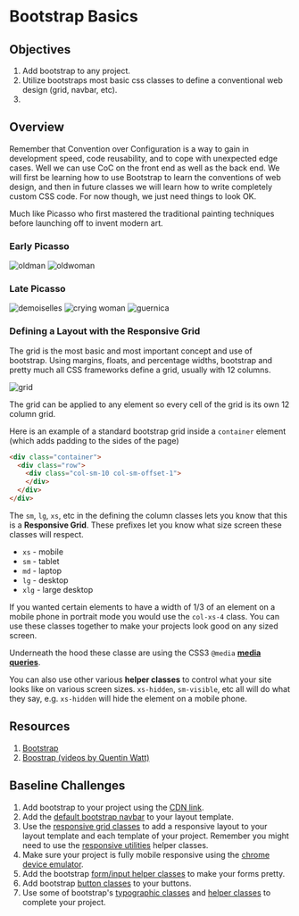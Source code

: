 # Bootstrap Basics

## Objectives

1. Add bootstrap to any project.
1. Utilize bootstraps most basic css classes to define a conventional web design (grid, navbar, etc).
1.

## Overview

Remember that Convention over Configuration is a way to gain in development speed, code reusability, and to cope with unexpected edge cases. Well we can use CoC on the front end as well as the back end. We will first be learning how to use Bootstrap to learn the conventions of web design, and then in future classes we will learn how to write completely custom CSS code. For now though, we just need things to look OK.

Much like Picasso who first mastered the traditional painting techniques before launching off to invent modern art.

### Early Picasso
![oldman](assets/pp-e1.jpg)
![oldwoman](assets/8.jpg)

### Late Picasso
![demoiselles](assets/demoiselles_NewFINAL.jpg)
![crying woman](assets/picasso-weeping-woman.jpg)
![guernica](assets/guernica.jpg)

### Defining a Layout with the Responsive Grid

The grid is the most basic and most important concept and use of bootstrap. Using margins, floats, and percentage widths, bootstrap and pretty much all CSS frameworks define a grid, usually with 12 columns.

![grid](assets/grid.jpg)

The grid can be applied to any element so every cell of the grid is its own 12 column grid.

Here is an example of a standard bootstrap grid inside a `container` element (which adds padding to the sides of the page)

```html
<div class="container">
  <div class="row">
    <div class="col-sm-10 col-sm-offset-1">
    </div>
  </div>
</div>
```

The `sm`, `lg`, `xs`, etc in the defining the column classes lets you know that this is a **Responsive Grid**. These prefixes let you know what size screen these classes will respect.

* `xs` - mobile
* `sm` - tablet
* `md` - laptop
* `lg` - desktop
* `xlg` - large desktop

If you wanted certain elements to have a width of 1/3 of an element on a mobile phone in portrait mode you would use the `col-xs-4` class. You can use these classes together to make your projects look good on any sized screen.

Underneath the hood these classe are using the CSS3 `@media` [**media queries**](https://www.w3schools.com/css/css_rwd_mediaqueries.asp).

You can also use other various **helper classes** to control what your site looks like on various screen sizes. `xs-hidden`, `sm-visible`, etc all will do what they say, e.g. `xs-hidden` will hide the element on a mobile phone.

## Resources

1. [Bootstrap](http://getbootstrap.com/)
1. [Boostrap (videos by Quentin Watt)](https://www.youtube.com/playlist?list=PL41lfR-6DnOovY0t3nBg8Zb6aqm_H70mR)

## Baseline Challenges

1. Add bootstrap to your project using the [CDN link](http://getbootstrap.com/getting-started/#download-cdn).
1. Add the [default bootstrap navbar](http://getbootstrap.com/components/#navbar-default) to your layout template.
1. Use the [responsive grid classes](http://getbootstrap.com/css/#grid) to add a responsive layout to your layout template and each template of your project. Remember you might need to use the [responsive utilities](http://getbootstrap.com/css/#responsive-utilities) helper classes.
1. Make sure your project is fully mobile responsive using the [chrome device emulator](https://www.youtube.com/watch?v=da_ACsJT8l8).
1. Add the bootstrap [form/input helper classes](http://getbootstrap.com/css/#forms) to make your forms pretty.
1. Add bootstrap [button classes](http://getbootstrap.com/css/#buttons) to your buttons.
1. Use some of bootstrap's [typographic classes](http://getbootstrap.com/css/#type) and [helper classes](http://getbootstrap.com/css/#helper-classes) to complete your project.
